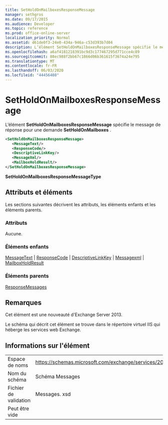 ```yaml
---
title: SetHoldOnMailboxesResponseMessage
manager: sethgros
ms.date: 09/17/2015
ms.audience: Developer
ms.topic: reference
ms.prod: office-online-server
localization_priority: Normal
ms.assetid: d61de0f3-24e0-434a-946a-c53d393b7d04
description: L’élément SetHoldOnMailboxesResponseMessage spécifie le message de réponse pour une demande SetHoldOnMailboxes.
ms.openlocfilehash: a6af4181218391bc9d3c177467295d771cce4c89
ms.sourcegitcommit: 88ec988f2bb67c1866d06b361615f3674a24e795
ms.translationtype: MT
ms.contentlocale: fr-FR
ms.lasthandoff: 06/03/2020
ms.locfileid: "44456408"
---
```

# <a name="setholdonmailboxesresponsemessage"></a>SetHoldOnMailboxesResponseMessage

L’élément **SetHoldOnMailboxesResponseMessage** spécifie le message de réponse pour une demande **SetHoldOnMailboxes** . 
  
```XML
<SetHoldOnMailboxesResponseMessage>
   <MessageText/>
   <ResponseCode/>
   <DescriptiveLinkKey/>
   <MessageXml/>
   <MailboxHoldResult/>
</SetHoldOnMailboxesResponseMessage>
```

 **SetHoldOnMailboxesResponseMessageType**
## <a name="attributes-and-elements"></a>Attributs et éléments

Les sections suivantes décrivent les attributs, les éléments enfants et les éléments parents.
  
### <a name="attributes"></a>Attributs

Aucune.
  
### <a name="child-elements"></a>Éléments enfants

[MessageText](messagetext.md)  |  [ResponseCode](responsecode.md)  |  [DescriptiveLinkKey](descriptivelinkkey.md)  |  [Messagexml](messagexml.md)  |  [MailboxHoldResult](mailboxholdresult.md)
  
### <a name="parent-elements"></a>Éléments parents

[ResponseMessages](responsemessages.md)
  
## <a name="remarks"></a>Remarques

Cet élément est une nouveauté d'Exchange Server 2013.
  
Le schéma qui décrit cet élément se trouve dans le répertoire virtuel IIS qui héberge les services web Exchange.
  
## <a name="element-information"></a>Informations sur l'élément

|||
|:-----|:-----|
|Espace de noms  <br/> |https://schemas.microsoft.com/exchange/services/2006/messages  <br/> |
|Nom du schéma  <br/> |Schéma Messages  <br/> |
|Fichier de validation  <br/> |Messages. xsd  <br/> |
|Peut être vide  <br/> ||
   


